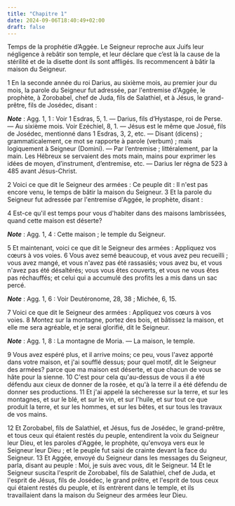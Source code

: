 ```yaml
---
title: "Chapitre 1"
date: 2024-09-06T18:40:49+02:00
draft: false
---
```



Temps de la prophétie d’Aggée.
Le Seigneur reproche aux Juifs leur négligence à rebâtir son temple, et leur déclare que c’est là la cause de la stérilité et de la disette dont ils sont affligés.
Ils recommencent à bâtir la maison du Seigneur.


1 En la seconde année du roi Darius, au sixième mois, au premier jour du mois, la parole du Seigneur fut adressée, par l'entremise d'Aggée, le prophète, à Zorobabel, chef de Juda, fils de Salathiel, et à Jésus, le grand-prêtre, fils de Josédec, disant :

***Note*** :  Agg. 1, 1 : Voir 1 Esdras, 5, 1. ― Darius, fils d’Hystaspe, roi de Perse. ― Au sixième mois. Voir Ezéchiel, 8, 1. ― Jésus est le même que Josué, fils de Josédec, mentionné dans 1 Esdras, 3, 2, etc. ― Disant (dicens) ; grammaticalement, ce mot se rapporte à parole (verbum) ; mais logiquement à Seigneur (Domini). ― Par l’entremise ; littéralement, par la main. Les Hébreux se servaient des mots main, mains pour exprimer les idées de moyen, d’instrument, d’entremise, etc. ― Darius Ier régna de 523 à 485 avant Jésus-Christ.

2 Voici ce que dit le Seigneur des armées : Ce peuple dit : Il n'est pas encore venu, le temps de bâtir la maison du Seigneur. 3 Et la parole du Seigneur fut adressée par l'entremise d'Aggée, le prophète, disant :


4 Est-ce qu'il est temps pour vous d'habiter dans des maisons lambrissées, quand cette maison est déserte?

***Note*** :  Agg. 1, 4 : Cette maison ; le temple du Seigneur.

5 Et maintenant, voici ce que dit le Seigneur des armées : Appliquez vos cœurs à vos voies. 6 Vous avez semé beaucoup, et vous avez peu recueilli ; vous avez mangé, et vous n'avez pas été rassasiés; vous avez bu, et vous n'avez pas été désaltérés; vous vous êtes couverts, et vous ne vous êtes pas réchauffés; et celui qui a accumulé des profits les a mis dans un sac percé.

***Note*** :  Agg. 1, 6 : Voir Deutéronome, 28, 38 ; Michée, 6, 15.


7 Voici ce que dit le Seigneur des armées : Appliquez vos cœurs à vos voies. 8 Montez sur la montagne, portez des bois, et bâtissez la maison, et elle me sera agréable, et je serai glorifié, dit le Seigneur.

***Note*** :  Agg. 1, 8 : La montagne de Moria. ― La maison, le temple.

9 Vous avez espéré plus, et il arrive moins; ce peu, vous l'avez apporté dans votre maison, et j'ai soufflé dessus; pour quel motif, dit le Seigneur des armées? parce que ma maison est déserte, et que chacun de vous se hâte pour la sienne. 10 C'est pour cela qu'au-dessus de vous il a été défendu aux cieux de donner de la rosée, et qu'à la terre il a été défendu de donner ses productions. 11 Et j'ai appelé la sécheresse sur la terre, et sur les montagnes, et sur le blé, et sur le vin, et sur l'huile, et sur tout ce que produit la terre, et sur les hommes, et sur les bêtes, et sur tous les travaux de vos mains.


12 Et Zorobabel, fils de Salathiel, et Jésus, fus de Josédec, le grand-prêtre, et tous ceux qui étaient restés du peuple, entendirent la voix du Seigneur leur Dieu, et les paroles d'Aggée, le prophète, qu'envoya vers eux le Seigneur leur Dieu ; et le peuple fut saisi de crainte devant la face du Seigneur. 13 Et Aggée, envoyé du Seigneur dans les messages du Seigneur, parla, disant au peuple : Moi, je suis avec vous, dit le Seigneur. 14 Et le Seigneur suscita l'esprit de Zorobabel, fils de Salathiel, chef de Juda, et l'esprit de Jésus, fils de Josédec, le grand prêtre, et l'esprit de tous ceux qui étaient restés du peuple, et ils entrèrent dans le temple, et ils travaillaient dans la maison du Seigneur des armées leur Dieu.

